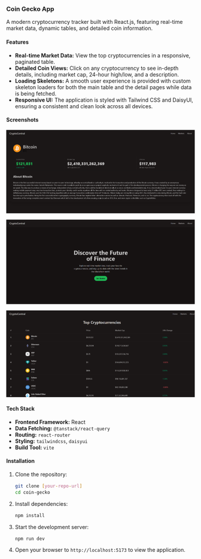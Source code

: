
### Coin Gecko App

A modern cryptocurrency tracker built with React.js, featuring real-time market data, dynamic tables, and detailed coin information.

#### Features
- **Real-time Market Data:** View the top cryptocurrencies in a responsive, paginated table.
- **Detailed Coin Views:** Click on any cryptocurrency to see in-depth details, including market cap, 24-hour high/low, and a description.
- **Loading Skeletons:** A smooth user experience is provided with custom skeleton loaders for both the main table and the detail pages while data is being fetched.
- **Responsive UI:** The application is styled with Tailwind CSS and DaisyUI, ensuring a consistent and clean look across all devices.

#### Screenshots

![Home page banner](image-2.png)

![Table of top cryptocurrencies](image.png)

![Detailed view of a single coin](image-1.png) 

#### Tech Stack
- **Frontend Framework:** React
- **Data Fetching:** `@tanstack/react-query`
- **Routing:** `react-router`
- **Styling:** `tailwindcss`, `daisyui`
- **Build Tool:** `vite`

#### Installation
1.  Clone the repository:
    ```bash
    git clone [your-repo-url]
    cd coin-gecko
    ```
2.  Install dependencies:
    ```bash
    npm install
    ```
3.  Start the development server:
    ```bash
    npm run dev
    ```
4.  Open your browser to `http://localhost:5173` to view the application.